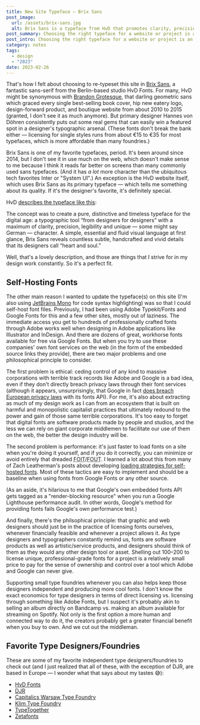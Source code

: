 ```yaml
---
title: New Site Typeface — Brix Sans
post_image:
  url: /assets/brix-sans.jpg
  alt: Brix Sans is a typeface from HvD that promotes clarity, precision, and legibility.
post_summary: Choosing the right typeface for a website or project is an inexact science that often seems wholly subjective or arbitrary. For me, it’s a mostly intuitive process that involves a lot of trial and error. But sometimes things just click.
post_intro: Choosing the right typeface for a website or project is an inexact science that often seems wholly subjective or arbitrary. For me, it’s a mostly intuitive process that involves a lot of trial and error. But sometimes things just click.
category: notes
tags:
  - design
  - "2023"
date: 2023-02-26
---
```


That's how I felt about choosing to re-typeset this site in [Brix Sans](https://www.hvdfonts.com/fonts/brix-sans), a fantastic sans-serif from the Berlin-based studio HvD Fonts. For many, HvD might be synonymous with [Brandon Grotesque](https://typ.io/fonts/brandon_grotesque), that darling geometric sans which graced every single best-selling book cover, hip new eatery logo, design-forward product, and boutique website from about 2010 to 2015 (granted, I don't see it as much anymore). But primary designer Hannes von Döhren consistently puts out some real gems that can easily win a featured spot in a designer's typographic arsenal. (These fonts don't break the bank either — licensing for single styles runs from about €15 to €35 for most typefaces, which is more affordable than many foundries.)

Brix Sans is one of my favorite typefaces, period. It's been around since 2014, but I don't see it in use much on the web, which doesn't make sense to me because I think it reads far better on screens than many commonly used sans typefaces. (And it has _a lot_ more character than the ubiquitous tech favorites Inter or "System UI".) An exception is the HvD website itself, which uses Brix Sans as its primary typeface — which tells me something about its quality. If it's the designer's favorite, it's definitely special.

HvD [describes the typeface like this](https://www.hvdfonts.com/fonts/brix-sans):

<div class="blockquote">The concept was to create a pure, distinctive and timeless typeface for the digital age: a typographic tool “from designers for designers” with a maximum of clarity, precision, legibility and unique — some might say German — character. A simple, essential and fluid visual language at first glance, Brix Sans reveals countless subtle, handcrafted and vivid details that its designers call “heart and soul.”</div>

Well, that's a lovely description, and those are things that I strive for in my design work constantly. So it's a perfect fit.

## Self-Hosting Fonts

The other main reason I wanted to update the typeface(s) on this site (I'm also using [JetBrains Mono](https://www.jetbrains.com/lp/mono/) for code syntax highlighting) was so that I could self-host font files. Previously, I had been using Adobe Typekit/Fonts and Google Fonts for this and a few other sites, mostly out of laziness. The immediate access you get to hundreds of professionally crafted fonts through Adobe works well when designing in Adobe applications like Illustrator and InDesign. And there are dozens of great, workhorse fonts available for free via Google Fonts. But when you try to use these companies' own font services on the web (in the form of the embedded source links they provide), there are two major problems and one philosophical principle to consider.

The first problem is ethical: ceding control of any kind to massive corporations with terrible track records like Adobe and Google is a bad idea, even if they don't directly breach privacy laws through their font services (although it appears, unsurprisingly, that Google in fact [does breach European privacy laws](https://www.brycewray.com/posts/2020/08/google-fonts-privacy/) with its fonts API). For me, it's also about extracting as much of my design work as I can from an ecosystem that is built on harmful and monopolistic capitalist practices that ultimately redound to the power and gain of those same terrible corporations. It's too easy to forget that digital fonts are software products made by people and studios, and the less we can rely on giant corporate middlemen to facilitate our use of them on the web, the better the design industry will be.

The second problem is performance: it's just faster to load fonts on a site when you're doing it yourself, and if you do it correctly, you can minimize or avoid entirely that dreaded <abbr title="Flash of Invisible Text">FOIT</abbr>/<abbr title="Flash of Unstyled Text">FOUT</abbr>. I learned a lot about this from many of Zach Leatherman's posts about developing [loading strategies for self-hosted fonts](https://www.zachleat.com/web/css-tricks-web-fonts/). Most of these tactics are easy to implement and should be a baseline when using fonts from Google Fonts or any other source.

(As an aside, it's hilarious to me that Google's own embedded fonts API gets tagged as a "render-blocking resource" when you run a Google Lighthouse performance audit. In other words, Google's method for providing fonts fails Google's own performance test.)

And finally, there's the philsophical principle: that graphic and web designers should just be in the practice of licensing fonts ourselves, whenever financially feasible and whenever a project allows it. As type designers and typographers constantly remind us, fonts are software products as well as artistic/service products, and designers should think of them as they would any other design tool or asset. Shelling out $100–$200 to license unique, professional-grade fonts for a project is a relatively small price to pay for the sense of ownership and control over a tool which Adobe and Google can never give.

Supporting small type foundries whenever you can also helps keep those designers independent and producing more cool fonts. I don't know the exact economics for type designers in terms of direct licensing vs. licensing through something like Adobe Fonts, but I suspect it's probably akin to selling an album directly on Bandcamp vs. making an album available for streaming on Spotify. Not only is the first option a more human and connected way to do it, the creators probably get a greater financial benefit when you buy to own. And we cut out the middleman.

## Favorite Type Designers/Foundries

These are some of my favorite independent type designers/foundries to check out (and I just realized that all of these, with the exception of DJR, are based in Europe — I wonder what that says about my tastes 😅):

- [HvD Fonts](https://www.hvdfonts.com/)
- [DJR](https://djr.com/)
- [Capitalics Warsaw Type Foundry](https://capitalics.wtf/en)
- [Klim Type Foundry](https://klim.co.nz/)
- [TypeTogether](https://www.type-together.com/)
- [Zetafonts](https://www.zetafonts.com/)
